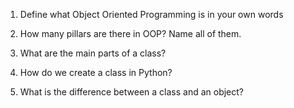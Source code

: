 1. Define what Object Oriented Programming is in your own words

2. How many pillars are there in OOP? Name all of them.

3. What are the main parts of a class?

4. How do we create a class in Python?

5. What is the difference between a class and an object?